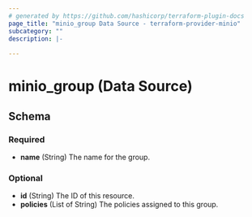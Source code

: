 ```yaml
---
# generated by https://github.com/hashicorp/terraform-plugin-docs
page_title: "minio_group Data Source - terraform-provider-minio"
subcategory: ""
description: |-
  
---
```


# minio_group (Data Source)





<!-- schema generated by tfplugindocs -->
## Schema

### Required

- **name** (String) The name for the group.

### Optional

- **id** (String) The ID of this resource.
- **policies** (List of String) The policies assigned to this group.


